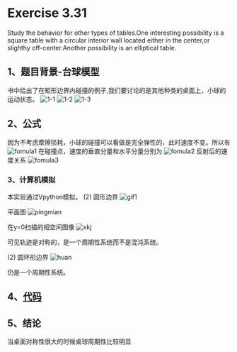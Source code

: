 # Exercise 3.31
Study the behavior for other types of tables.One interesting possibility is a square table with a circular interior wall located either in the center,or slighthy off-center.Another possibility is an elliptical table.
## 1、题目背景-台球模型
书中给出了在矩形边界内碰撞的例子,我们要讨论的是其他种类的桌面上，小球的运动状态。
![1-1](https://github.com/Athanasiafx/compuational_physics_N2015301020137/blob/master/Exercise_09/eg11.png)
![1-2](https://github.com/Athanasiafx/compuational_physics_N2015301020137/blob/master/Exercise_09/eg12.png)
![1-3](https://github.com/Athanasiafx/compuational_physics_N2015301020137/blob/master/Exercise_09/eg13.png)
## 2、公式
因为不考虑摩擦损耗，小球的碰撞可以看做是完全弹性的，此时速度不变。所以有
![fomula1](https://github.com/Athanasiafx/compuational_physics_N2015301020137/blob/master/Exercise_09/fomula1.png)
在碰撞点，速度的垂直分量和水平分量分别为
![fomula2](https://github.com/Athanasiafx/compuational_physics_N2015301020137/blob/master/Exercise_09/fomula2.png)
反射后的速度关系
![fomula3](https://github.com/Athanasiafx/compuational_physics_N2015301020137/blob/master/Exercise_09/fomula3.png)

### 3、计算机模拟
本实验通过Vpython模拟。
(2) 圆形边界
![gif1](https://github.com/Athanasiafx/compuational_physics_N2015301020137/blob/master/Exercise_09/gif1.gif)

平面图
![pingmian](https://github.com/Athanasiafx/compuational_physics_N2015301020137/blob/master/Exercise_09/pingmian.png)

在y=0扫描的相空间图像
![xkj](https://github.com/Athanasiafx/compuational_physics_N2015301020137/blob/master/Exercise_09/y0xkj.png)

可见轨迹是对称的，是一个周期性系统而不是混沌系统。

(2) 圆环形边界
![huan](https://github.com/Athanasiafx/compuational_physics_N2015301020137/blob/master/Exercise_09/yuanhuan.png)

仍是一个周期性系统。

## 4、[代码](https://github.com/Athanasiafx/compuational_physics_N2015301020137/blob/master/Exercise_09/code1.py)

## 5、结论
当桌面对称性很大的时候桌球周期性比较明显

